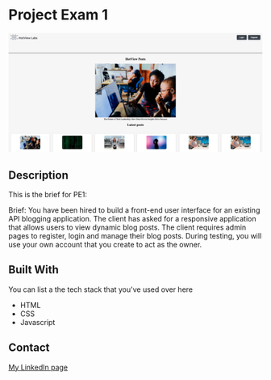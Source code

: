 # Project Exam 1

![image](https://github.com/Mariengs/portfolio1/blob/main/assets/hotviewlabss.png)


## Description

This is the brief for PE1: 

Brief:
You have been hired to build a front-end user interface for an existing API blogging application. 
The client has asked for a responsive application that allows users to view dynamic blog posts. 
The client requires admin pages to register, login and manage their blog posts. 
During testing, you will use your own account that you create to act as the owner.




## Built With

You can list a the tech stack that you've used over here

- HTML
- CSS
- Javascript

## Contact


[My LinkedIn page](https://www.linkedin.com/in/marianne-e-b95049295/)


